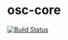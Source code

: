 # osc-core
[![Build Status](https://travis-ci.com/opensecuritycontroller/osc-core.svg?token=FzxT1Qx9H6sqEHPcKhqW&branch=master)](https://travis-ci.com/opensecuritycontroller/osc-core)